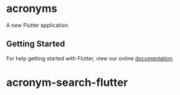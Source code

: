 # acronyms

A new Flutter application.

## Getting Started

For help getting started with Flutter, view our online
[documentation](https://flutter.io/).
# acronym-search-flutter

